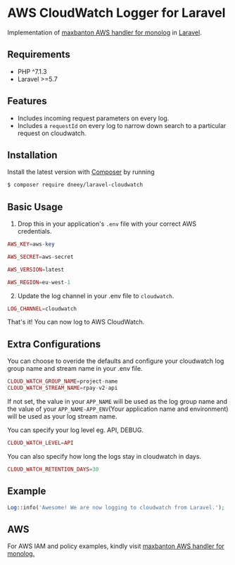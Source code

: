 # AWS CloudWatch Logger for Laravel

Implementation of [maxbanton AWS handler for monolog](https://github.com/maxbanton/cwh) in [Laravel](https://github.com/laravel/laravel).

## Requirements

- PHP ^7.1.3
- Laravel >=5.7

## Features

- Includes incoming request parameters on every log.
- Includes a `requestId` on every log to narrow down search to a particular request on cloudwatch.

## Installation

Install the latest version with [Composer](https://getcomposer.org/) by running

```bash
$ composer require dneey/laravel-cloudwatch
```

## Basic Usage

1. Drop this in your application's `.env` file with your correct AWS credentials.

```php
AWS_KEY=aws-key

AWS_SECRET=aws-secret

AWS_VERSION=latest

AWS_REGION=eu-west-1
```

2. Update the log channel in your .env file to `cloudwatch`.

```php
LOG_CHANNEL=cloudwatch
```

That's it! You can now log to AWS CloudWatch.

## Extra Configurations

You can choose to overide the defaults and configure your cloudwatch log group name and stream name in your .env file.

```php
CLOUD_WATCH_GROUP_NAME=project-name
CLOUD_WATCH_STREAM_NAME=rpay-v2-api
```

If not set,
the value in your `APP_NAME` will be used as the log group name and the value
of your `APP_NAME-APP_ENV`(Your application name and environment) will be used as your log stream name.

You can specify your log level eg. API, DEBUG.

```php
CLOUD_WATCH_LEVEL=API
```

You can also specify how long the logs stay in cloudwatch in days.

```php
CLOUD_WATCH_RETENTION_DAYS=30
```

## Example

```php
Log::info('Awesome! We are now logging to cloudwatch from Laravel.');
```

## AWS

For AWS IAM and policy examples, kindly visit [maxbanton AWS handler for monolog.](https://github.com/maxbanton/cwh)
